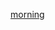 
[morning](https://bigdata-mindstorms.github.io/d3-playground/#https://bigdata-mindstorms.github.io/d3-playground/xujincan/2016/01/07/hello.js)
